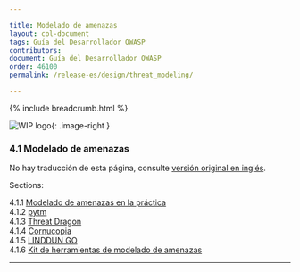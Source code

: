 ```yaml
---

title: Modelado de amenazas
layout: col-document
tags: Guía del Desarrollador OWASP
contributors:
document: Guía del Desarrollador OWASP
order: 46100
permalink: /release-es/design/threat_modeling/

---
```


{% include breadcrumb.html %}

<style type="text/css">
.image-right {
  height: 180px;
  display: block;
  margin-left: auto;
  margin-right: auto;
  float: right;
}
</style>

![WIP logo](../../../assets/images/dg_wip.png "Trabajo en curso"){: .image-right }

### 4.1 Modelado de amenazas

No hay traducción de esta página, consulte [versión original en inglés][release0601].

Sections:

4.1.1 [Modelado de amenazas en la práctica](01-threat-modeling.md)  
4.1.2 [pytm](02-pytm.md)  
4.1.3 [Threat Dragon](03-threat-dragon.md)  
4.1.4 [Cornucopia](04-cornucopia.md)  
4.1.5 [LINDDUN GO](05-linddun-go.md)  
4.1.6 [Kit de herramientas de modelado de amenazas](06-toolkit.md)  
 

----

[release0601]: https://github.com/OWASP/www-project-developer-guide/blob/main/release/06-design/01-threat-modeling/toc.md
